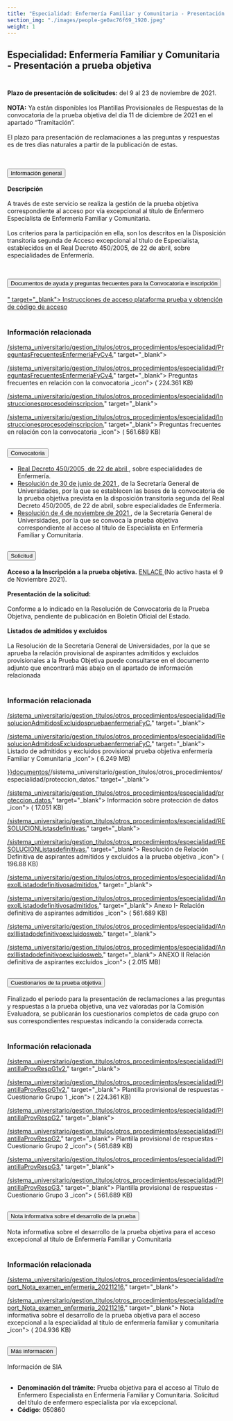 ```yaml
---
title: "Especialidad: Enfermería Familiar y Comunitaria - Presentación a prueba objetiva"
section_img: "./images/people-ge0ac76f69_1920.jpeg"
weight: 1
---
```

## Especialidad: Enfermería Familiar y Comunitaria - Presentación a prueba objetiva<br><br>
<b>Plazo de presentación de solicitudes:</b> del 9 al 23 de noviembre de 2021.<br><br>
<b>NOTA:</b> Ya están disponibles los Plantillas Provisionales de Respuestas de la convocatoria de la prueba objetiva del día 11 de diciembre de 2021 en el apartado “Tramitación”. <br><br>
El plazo para presentación de reclamaciones a las preguntas y respuestas es de tres días naturales a partir de la publicación de estas. <br><br>
<section>
        <article class="calls">
            <div class="container container-xl">
                <div class="row">
                        <div class="row">
                            <div class="col-lg-12  content_collapse">
                                <div class="accordion" id="accordionPanelsStayOpenExample">
                                    <div class="accordion-item">
                                        <h2 class="accordion-header" id="panelsStayOpen-headingOne">
                                            <button class="accordion-button collapsed" type="button" data-bs-toggle="collapse" data-bs-target="#panelsStayOpen-collapseOne" aria-expanded="false" aria-controls="panelsStayOpen-collapseOne">
                                               Información general
                                            </button>
                                        </h2>
                                        <div id="panelsStayOpen-collapseOne" class="accordion-collapse collapse " aria-labelledby="panelsStayOpen-headingOne">
                                            <div class="accordion-body">
                                                <article id="section_link">
                                                    <div class="container-fluid">
                                                        <div class="row">
                                                            <div class="col-12">
                                                                <b>Descripción</b> <br><br>
								A través de este servicio se realiza la gestión de la prueba objetiva correspondiente al acceso por vía excepcional al título de Enfermero Especialista de Enfermería Familiar y Comunitaria. <br><br>
								Los criterios para la participación en ella, son los descritos en la Disposición transitoria segunda de Acceso excepcional al título de Especialista, establecidos en el Real Decreto 450/2005, de 22 de abril, sobre especialidades de Enfermería.  <br><br>
                                                            </div>
                                                        </div>
                                                    </div>
                                                </article>
                                            </div>
                                        </div>
                                    </div>
                                    <div class="accordion-item">
                                        <h2 class="accordion-header" id="panelsStayOpen-headingTwo">
                                            <button class="accordion-button collapsed" type="button" data-bs-toggle="collapse" data-bs-target="#panelsStayOpen-collapseTwo" aria-expanded="false">
                                                Documentos de ayuda y preguntas frecuentes para la Convocatoria e inscripción
                                            </button>
                                        </h2>
                                        <div id="panelsStayOpen-collapseTwo" class="accordion-collapse collapse" aria-labelledby="panelsStayOpen-headingTwo">
                                            <div class="accordion-body">
                                                <article id="section_link">
                                                    <div class="container-fluid">
                                                        <div class="row">
                                                            <div class="col-12">
								<a href="https://entrada.aulavirtualexamenes.es/AvExEnfermeria.</a><i class="fas fa-external-link-alt"></i>" target="_blank"> Instrucciones de acceso plataforma prueba y obtención de código de acceso <i class="fas fa-external-link-alt"></i> </a><br><br>
	<div class="col-12 box_card_title d-flex"> 
			<h3 class="title_separador"><i class="fas fa-download"></i>Información relacionada</h3> 
	</div> 
	<div class="col-lg-12 box_card"> </div> 
		<div class="col-lg-12 cards_download_cnt">  
			<div class="row"> 
				<div class="download_card"> 
					<a class="card" href="{{<siteurl>}}/documentos/</a><i class="fas fa-external-link-alt"></i>/sistema_universitario/gestion_titulos/otros_procedimientos/especialidad/PreguntasFrecuentesEnfermeriaFyCv4.</a><i class="fas fa-external-link-alt"></i>" target="_blank"> 
					<div class="card-header"> 
						   <i class="fal fa-download"></i> 
					</div> </a> 
					<div class="card-body"> 
						<p class="text_file"><a class="card" href="{{<siteurl>}}documentos/</a><i class="fas fa-external-link-alt"></i>/sistema_universitario/gestion_titulos/otros_procedimientos/especialidad/PreguntasFrecuentesEnfermeriaFyCv4.</a><i class="fas fa-external-link-alt"></i>" target="_blank">  
						<span class="tit">Preguntas frecuentes en relación con la convocatoria</span></a> <i class="fal fa-file-</a><i class="fas fa-external-link-alt"></i> </a><i class="fas fa-external-link-alt"></i>_icon"></i> (</a><i class="fas fa-external-link-alt"></i> 224.361 KB)
					</div>
				</div> 	
				<div class="download_card"> 
					<a class="card" href="{{<siteurl>}}/documentos/</a><i class="fas fa-external-link-alt"></i>/sistema_universitario/gestion_titulos/otros_procedimientos/especialidad/Instruccionesprocesodeinscripcion.</a><i class="fas fa-external-link-alt"></i>" target="_blank"> 
					<div class="card-header"> 
						   <i class="fal fa-download"></i> 
					</div> </a> 
					<div class="card-body"> 
						<p class="text_file"><a class="card" href="{{<siteurl>}}documentos/</a><i class="fas fa-external-link-alt"></i>/sistema_universitario/gestion_titulos/otros_procedimientos/especialidad/Instruccionesprocesodeinscripcion.</a><i class="fas fa-external-link-alt"></i>" target="_blank">  
						<span class="tit">Preguntas frecuentes en relación con la convocatoria</span></a> <i class="fal fa-file-</a><i class="fas fa-external-link-alt"></i> </a><i class="fas fa-external-link-alt"></i>_icon"></i> (</a><i class="fas fa-external-link-alt"></i> 561.689 KB)
					</div>
				</div>
			</div> 
		</div> 
	</div>
                                                        </div>
                                                    </div>
                                                </article>
                                            </div>
                                        </div>
				</div>
                                    <div class="accordion-item">
                                        <h2 class="accordion-header" id="panelsStayOpen-headingTree">
                                            <button class="accordion-button collapsed" type="button" data-bs-toggle="collapse" data-bs-target="#panelsStayOpen-collapseTree" aria-expanded="false">
                                                 Convocatoria
                                            </button>
                                        </h2>
                                        <div id="panelsStayOpen-collapseTree" class="accordion-collapse collapse" aria-labelledby="panelsStayOpen-headingTree">
                                            <div class="accordion-body">
                                                <article id="section_link">
                                                    <div class="container-fluid">
                                                        <div class="row">
                                                            <div class="col-12">
                                                                <ul>
									<li><a href="https://www.boe.es/diario_boe/txt.php?id=BOE-A-2005-7354" target="_blank"> Real Decreto 450/2005, de 22 de abril <i class="fas fa-external-link-alt"></i></a>, sobre especialidades de Enfermería.</li>
									<li><a href="https://www.boe.es/diario_boe/txt.php?id=BOE-A-2021-11373" target="_blank"> Resolución de 30 de junio de 2021 <i class="fas fa-external-link-alt"></i></a>, de la Secretaría General de Universidades, por la que se establecen las bases de la convocatoria de la prueba objetiva prevista en la disposición transitoria segunda del Real Decreto 450/2005, de 22 de abril, sobre especialidades de Enfermería.</li>
									<li><a href="https://www.boe.es/diario_boe/txt.php?id=BOE-A-2021-18263" target="_blank">Resolución de 4 de noviembre de 2021 <i class="fas fa-external-link-alt"></i></a>, de la Secretaría General de Universidades, por la que se convoca la prueba objetiva correspondiente al acceso al título de Especialista en Enfermería Familiar y Comunitaria.</li>
								</ul>
								</div>
                                                        </div>
                                                    </div>
                                                </article>
                                            </div>
                                        </div>
                                    </div>
                                    <div class="accordion-item">
                                        <h2 class="accordion-header" id="panelsStayOpen-headingFour">
                                            <button class="accordion-button collapsed" type="button" data-bs-toggle="collapse" data-bs-target="#panelsStayOpen-collapseFour" aria-expanded="false">
                                                Solicitud
											</button>
                                        </h2>
                                        <div id="panelsStayOpen-collapseFour" class="accordion-collapse collapse" aria-labelledby="panelsStayOpen-headingFour">
                                            <div class="accordion-body">
                                                <article id="section_link">
                                                    <div class="container-fluid">
                                                        <div class="row">
                                                            <div class="col-12">
                                                              <b>Acceso a la Inscripción a la prueba objetiva.</b> <a href="https://sede.educacion.gob.es/sede/login/inicio.jjsp?idConvocatoria=1574" target="_blank">ENLACE <i class="fas fa-external-link-alt"></i></a> (No activo hasta el 9 de Noviembre 2021).  <br><br>
								<b>Presentación de la solicitud:</b><br><br>
								Conforme a lo indicado en la Resolución de Convocatoria de la Prueba Objetiva, pendiente de publicación en Boletín Oficial del Estado.  <br><br>
 								<b>Listados de admitidos y excluidos</b><br><br>         
								La Resolución de la Secretaría General de Universidades, por la que se aprueba la relación provisional de aspirantes admitidos y excluidos provisionales a la Prueba Objetiva puede consultarse en el documento adjunto que encontrará más abajo en el apartado de información relacionada  <br><br>
								<div class="col-12 box_card_title d-flex"> 
			<h3 class="title_separador"><i class="fas fa-download"></i>Información relacionada</h3> 
	</div> 
	<div class="col-lg-12 box_card"> </div> 
		<div class="col-lg-12 cards_download_cnt">  
			<div class="row"> 
				<div class="download_card"> 
					<a class="card" href="{{<siteurl>}}documentos/</a><i class="fas fa-external-link-alt"></i>/sistema_universitario/gestion_titulos/otros_procedimientos/especialidad/ResolucionAdmitidosExcluidospruebaenfermeriaFyC.</a><i class="fas fa-external-link-alt"></i>" target="_blank"> 
					<div class="card-header"> 
						   <i class="fal fa-download"></i> 
					</div> </a> 
					<div class="card-body"> 
						<p class="text_file"><a class="card" href="{{<siteurl>}}documentos/</a><i class="fas fa-external-link-alt"></i>/sistema_universitario/gestion_titulos/otros_procedimientos/especialidad/ResolucionAdmitidosExcluidospruebaenfermeriaFyC.</a><i class="fas fa-external-link-alt"></i>" target="_blank">  
						<span class="tit">Listado de admitidos y excluidos provisional prueba objetiva enfermería Familiar y Comunitaria</span></a> <i class="fal fa-file-</a><i class="fas fa-external-link-alt"></i> </a><i class="fas fa-external-link-alt"></i>_icon"></i> (</a><i class="fas fa-external-link-alt"></i> 6.249 MB)
					</div>
				</div> 	
				<div class="download_card"> 
					<a class="card" href="href="{{<siteurl>}}documentos/</a><i class="fas fa-external-link-alt"></i>/sistema_universitario/gestion_titulos/otros_procedimientos/especialidad/proteccion_datos.</a><i class="fas fa-external-link-alt"></i>" target="_blank"> 
					<div class="card-header"> 
						   <i class="fal fa-download"></i> 
					</div> </a> 
					<div class="card-body"> 
						<p class="text_file"><a class="card" href="{{<siteurl>}}documentos/</a><i class="fas fa-external-link-alt"></i>/sistema_universitario/gestion_titulos/otros_procedimientos/especialidad/proteccion_datos.</a><i class="fas fa-external-link-alt"></i>" target="_blank">  
						<span class="tit">Información sobre protección de datos</span></a> <i class="fal fa-file-</a><i class="fas fa-external-link-alt"></i> </a><i class="fas fa-external-link-alt"></i>_icon"></i> (</a><i class="fas fa-external-link-alt"></i> 17.051 KB)
					</div>
				</div>
				<div class="download_card"> 
					<a class="card" href="{{<siteurl>}}documentos/</a><i class="fas fa-external-link-alt"></i>/sistema_universitario/gestion_titulos/otros_procedimientos/especialidad/RESOLUCIONListasdefinitivas.</a><i class="fas fa-external-link-alt"></i>" target="_blank"> 
					<div class="card-header"> 
						   <i class="fal fa-download"></i> 
					</div> </a> 
					<div class="card-body"> 
						<p class="text_file"><a class="card" href="{{<siteurl>}}documentos/</a><i class="fas fa-external-link-alt"></i>/sistema_universitario/gestion_titulos/otros_procedimientos/especialidad/RESOLUCIONListasdefinitivas.</a><i class="fas fa-external-link-alt"></i>" target="_blank">  
						<span class="tit">Resolución de Relación Definitiva de aspirantes admitidos y excluidos a la prueba objetiva</span></a> <i class="fal fa-file-</a><i class="fas fa-external-link-alt"></i> </a><i class="fas fa-external-link-alt"></i>_icon"></i> (</a><i class="fas fa-external-link-alt"></i> 196.88 KB)
					</div>
				</div>
				<div class="download_card"> 
					<a class="card" href="{{<siteurl>}}documentos/</a><i class="fas fa-external-link-alt"></i>/sistema_universitario/gestion_titulos/otros_procedimientos/especialidad/AnexoIListadodefinitivosadmitidos.</a><i class="fas fa-external-link-alt"></i>" target="_blank"> 
					<div class="card-header"> 
						   <i class="fal fa-download"></i> 
					</div> </a> 
					<div class="card-body"> 
						<p class="text_file"><a class="card" href="{{<siteurl>}}documentos/</a><i class="fas fa-external-link-alt"></i>/sistema_universitario/gestion_titulos/otros_procedimientos/especialidad/AnexoIListadodefinitivosadmitidos.</a><i class="fas fa-external-link-alt"></i>" target="_blank">  
						<span class="tit">Anexo I- Relación definitiva de aspirantes admitidos</span></a> <i class="fal fa-file-</a><i class="fas fa-external-link-alt"></i> </a><i class="fas fa-external-link-alt"></i>_icon"></i> (</a><i class="fas fa-external-link-alt"></i> 561.689 KB)
					</div>
				</div>
				<div class="download_card"> 
					<a class="card" href="{{<siteurl>}}documentos/</a><i class="fas fa-external-link-alt"></i>/sistema_universitario/gestion_titulos/otros_procedimientos/especialidad/AnexIIlistadodefinitivoexcluidosweb.</a><i class="fas fa-external-link-alt"></i>" target="_blank"> 
					<div class="card-header"> 
						   <i class="fal fa-download"></i> 
					</div> </a> 
					<div class="card-body"> 
						<p class="text_file"><a class="card" href="{{<siteurl>}}documentos/</a><i class="fas fa-external-link-alt"></i>/sistema_universitario/gestion_titulos/otros_procedimientos/especialidad/AnexIIlistadodefinitivoexcluidosweb.</a><i class="fas fa-external-link-alt"></i>" target="_blank">  
						<span class="tit">ANEXO II Relación definitiva de aspirantes excluidos</span></a> <i class="fal fa-file-</a><i class="fas fa-external-link-alt"></i> </a><i class="fas fa-external-link-alt"></i>_icon"></i> (</a><i class="fas fa-external-link-alt"></i> 2.015 MB)
					</div>
				</div>
			</div> 
		</div> 
   </div>
   </div>
</div>
</article>
</div>
</div>
</div>
										<div class="accordion-item">
                                        <h2 class="accordion-header" id="panelsStayOpen-headingFive">
                                            <button class="accordion-button collapsed" type="button" data-bs-toggle="collapse" data-bs-target="#panelsStayOpen-collapseFive" aria-expanded="false">
                                                Cuestionarios de la prueba objetiva
                                            </button>
                                        </h2>
                                        <div id="panelsStayOpen-collapseFive" class="accordion-collapse collapse" aria-labelledby="panelsStayOpen-headingFive">
                                            <div class="accordion-body">
                                                <article id="section_link">
                                                    <div class="container-fluid">
                                                        <div class="row">
                                                            <div class="col-12">
                                                                Finalizado el periodo para la presentación de reclamaciones a las preguntas y respuestas a la prueba objetiva, una vez valoradas por la Comisión Evaluadora, se publicarán los cuestionarios completos de cada grupo con sus correspondientes respuestas indicando la considerada correcta.  <br><br>
								<div class="col-12 box_card_title d-flex"> 
			<h3 class="title_separador"><i class="fas fa-download"></i>Información relacionada</h3> 
	</div> 
	<div class="col-lg-12 box_card"> </div> 
		<div class="col-lg-12 cards_download_cnt">  
			<div class="row"> 
				<div class="download_card"> 
					<a class="card" href="{{<siteurl>}}documentos/</a><i class="fas fa-external-link-alt"></i>/sistema_universitario/gestion_titulos/otros_procedimientos/especialidad/PlantillaProvRespG1v2.</a><i class="fas fa-external-link-alt"></i>" target="_blank"> 
					<div class="card-header"> 
						   <i class="fal fa-download"></i> 
					</div> </a> 
					<div class="card-body"> 
						<p class="text_file"><a class="card" href="{{<siteurl>}}documentos/</a><i class="fas fa-external-link-alt"></i>/sistema_universitario/gestion_titulos/otros_procedimientos/especialidad/PlantillaProvRespG1v2.</a><i class="fas fa-external-link-alt"></i>" target="_blank">  
						<span class="tit">Plantilla provisional de respuestas - Cuestionario Grupo 1</span></a> <i class="fal fa-file-</a><i class="fas fa-external-link-alt"></i> </a><i class="fas fa-external-link-alt"></i>_icon"></i> (</a><i class="fas fa-external-link-alt"></i> 224.361 KB)
					</div>
				</div> 	
				<div class="download_card"> 
					<a class="card" href="{{<siteurl>}}documentos/</a><i class="fas fa-external-link-alt"></i>/sistema_universitario/gestion_titulos/otros_procedimientos/especialidad/PlantillaProvRespG2.</a><i class="fas fa-external-link-alt"></i>" target="_blank"> 
					<div class="card-header"> 
						   <i class="fal fa-download"></i> 
					</div> </a> 
					<div class="card-body"> 
						<p class="text_file"><a class="card" href="{{<siteurl>}}documentos/</a><i class="fas fa-external-link-alt"></i>/sistema_universitario/gestion_titulos/otros_procedimientos/especialidad/PlantillaProvRespG2.</a><i class="fas fa-external-link-alt"></i>" target="_blank">  
						<span class="tit">Plantilla provisional de respuestas - Cuestionario Grupo 2</span></a> <i class="fal fa-file-</a><i class="fas fa-external-link-alt"></i> </a><i class="fas fa-external-link-alt"></i>_icon"></i> (</a><i class="fas fa-external-link-alt"></i> 561.689 KB)
					</div>
				</div>
				<div class="download_card"> 
					<a class="card" href="{{<siteurl>}}documentos/</a><i class="fas fa-external-link-alt"></i>/sistema_universitario/gestion_titulos/otros_procedimientos/especialidad/PlantillaProvRespG3.</a><i class="fas fa-external-link-alt"></i>" target="_blank"> 
					<div class="card-header"> 
						   <i class="fal fa-download"></i> 
					</div> </a> 
					<div class="card-body"> 
						<p class="text_file"><a class="card" href="{{<siteurl>}}documentos/</a><i class="fas fa-external-link-alt"></i>/sistema_universitario/gestion_titulos/otros_procedimientos/especialidad/PlantillaProvRespG3.</a><i class="fas fa-external-link-alt"></i>" target="_blank">  
						<span class="tit">Plantilla provisional de respuestas - Cuestionario Grupo 3</span></a> <i class="fal fa-file-</a><i class="fas fa-external-link-alt"></i> </a><i class="fas fa-external-link-alt"></i>_icon"></i> (</a><i class="fas fa-external-link-alt"></i> 561.689 KB)
					</div>
				</div>
			</div> 
		</div> 
	</div>
                                                        </div>
                                                    </div>
                                                </article>
                                            </div>
                                        </div>
                                    </div>
					<div class="accordion-item">
                                        <h2 class="accordion-header" id="panelsStayOpen-headingSix">
                                            <button class="accordion-button collapsed" type="button" data-bs-toggle="collapse" data-bs-target="#panelsStayOpen-collapseSix" aria-expanded="false">
                                                Nota informativa sobre el desarrollo de la prueba
                                            </button>
                                        </h2>
                                        <div id="panelsStayOpen-collapseSix" class="accordion-collapse collapse" aria-labelledby="panelsStayOpen-headingSix">
                                            <div class="accordion-body">
                                                <article id="section_link">
                                                    <div class="container-fluid">
                                                        <div class="row">
                                                            <div class="col-12">
								Nota informativa sobre el desarrollo de la prueba objetiva para el acceso excepcional al título de Enfermería Familiar y Comunitaria <br><br>
								<div class="col-12 box_card_title d-flex"> 
			<h3 class="title_separador"><i class="fas fa-download"></i>Información relacionada</h3> 
	</div> 
	<div class="col-lg-12 box_card"> </div> 
		<div class="col-lg-12 cards_download_cnt">  
			<div class="row"> 
				<div class="download_card"> 
					<a class="card" href="{{<siteurl>}}documentos/</a><i class="fas fa-external-link-alt"></i>/sistema_universitario/gestion_titulos/otros_procedimientos/especialidad/report_Nota_examen_enfermeria_20211216.</a><i class="fas fa-external-link-alt"></i>" target="_blank"> 
					<div class="card-header"> 
						   <i class="fal fa-download"></i> 
					</div> </a> 
					<div class="card-body"> 
						<p class="text_file"><a class="card" href="{{<siteurl>}}documentos/</a><i class="fas fa-external-link-alt"></i>/sistema_universitario/gestion_titulos/otros_procedimientos/especialidad/report_Nota_examen_enfermeria_20211216.</a><i class="fas fa-external-link-alt"></i>" target="_blank">  
						<span class="tit">Nota informativa sobre el desarrollo de la prueba objetiva para el acceso excepcional a la especialidad al título de enfermería familiar y comunitaria</span></a> <i class="fal fa-file-</a><i class="fas fa-external-link-alt"></i> </a><i class="fas fa-external-link-alt"></i>_icon"></i> (</a><i class="fas fa-external-link-alt"></i> 204.936 KB)
					</div>
				</div> 	
			</div> 
		</div> 
															</div>
                                                        </div>
                                                    </div>
                                                </article>
                                            </div>
                                        </div>
                                    </div>								
						<div class="accordion-item">
                                        <h2 class="accordion-header" id="panelsStayOpen-headingSeven">
                                            <button class="accordion-button collapsed" type="button" data-bs-toggle="collapse" data-bs-target="#panelsStayOpen-collapseSeven" aria-expanded="false">
                                                  Más información
                                            </button>
                                        </h2>
                                        <div id="panelsStayOpen-collapseSeven" class="accordion-collapse collapse" aria-labelledby="panelsStayOpen-headingSeven">
                                            <div class="accordion-body">
                                                <article id="section_link">
                                                    <div class="container-fluid">
                                                        <div class="row">
                                                            <div class="col-12">
								Información de SIA<br><br>
								<ul>
									<li><b>Denominación del trámite:</b> Prueba objetiva para el acceso al Título de Enfermero Especialista en Enfermería Familiar y Comunitaria. Solicitud del título de enfermero especialista por vía excepcional.  </li>
 									<li><b>Código:</b> 050860 </li>
								</ul>
                                                            </div>
                                                        </div>
                                                    </div>
                                                </article>
                                            </div>
                                        </div>
                                    </div>						
                                    </div>
                                </div>
                        </div>
                    </div>
                </div>
            </div>
        </article>
    </section>
